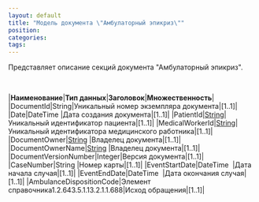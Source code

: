 ```yaml
---
layout: default
title: "Модель документа \"Амбулаторный эпикриз\""
position: 
categories: 
tags: 
---
```


Представляет описание секций документа "Амбулаторный эпикриз".

 

|**Наименование**|**Тип данных**|**Заголовок**|**Множественность**|
|DocumentId|String|Уникальный номер экземпляра документа|[1..1]|
|Date|DateTime |Дата создания документа|[1..1]|
|PatientId|[String](http://knowledge:8081/pages/createpage.action?spaceKey=MC&title=%D0%A2%D0%B8%D0%BF%D1%8B+%D0%B4%D0%B0%D0%BD%D0%BD%D1%8B%D1%85&linkCreation=true&fromPageId=39485458)|Уникальный идентификатор пациента|[1..1]|
|MedicalWorkerId|[String](http://knowledge:8081/pages/createpage.action?spaceKey=MC&title=%D0%A2%D0%B8%D0%BF%D1%8B+%D0%B4%D0%B0%D0%BD%D0%BD%D1%8B%D1%85&linkCreation=true&fromPageId=39485458)|Уникальный идентификатора медицинского работника|[1..1]|
|DocumentOwner|[String](http://knowledge:8081/pages/createpage.action?spaceKey=MC&title=%D0%A2%D0%B8%D0%BF%D1%8B+%D0%B4%D0%B0%D0%BD%D0%BD%D1%8B%D1%85&linkCreation=true&fromPageId=39485458) |Владелец документа|[1..1]|
|DocumentOwnerName|[String](http://knowledge:8081/pages/createpage.action?spaceKey=MC&title=%D0%A2%D0%B8%D0%BF%D1%8B+%D0%B4%D0%B0%D0%BD%D0%BD%D1%8B%D1%85&linkCreation=true&fromPageId=39485458) |Владелец документа|[1..1]|
|DocumentVersionNumber|Integer|Версия документа|[1..1]|
|CaseNumber|String |Номер карты|[1..1]|
|EventStartDate|DateTime  |Дата начала случая|[1..1]|
|EventEndDate|DateTime  |Дата окончания случая|[1..1]|
|AmbulanceDispositionCode|Элемент справочника1.2.643.5.1.13.2.1.1.688|Исход обращения|[1..1]|

